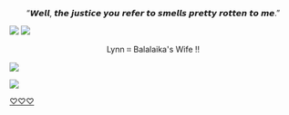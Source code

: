 <p align="center">
“𝙒𝙚𝙡𝙡, 𝙩𝙝𝙚 𝙟𝙪𝙨𝙩𝙞𝙘𝙚 𝙮𝙤𝙪 𝙧𝙚𝙛𝙚𝙧 𝙩𝙤 𝙨𝙢𝙚𝙡𝙡𝙨 𝙥𝙧𝙚𝙩𝙩𝙮 𝙧𝙤𝙩𝙩𝙚𝙣 𝙩𝙤 𝙢𝙚.”
  
</p>


![](https://i.imgur.com/ZAUkaCx.png)
![](https://i.imgur.com/Wqv9r62.png)
<p align="center">
Lynn ⌗ Balalaika's Wife !!  
</p>

![](https://i.imgur.com/waq0wP3.png)

![](https://i.imgur.com/5OA4LUr.jpeg) 

[♡♡♡](https://open.spotify.com/track/2yD1xivuIApRbFw6hhVOTD?si=8J_YeXM3RKuGVKWKKdQcPg)
